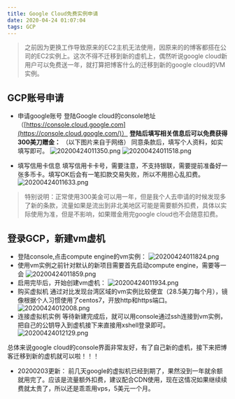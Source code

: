 ```yaml
---
title: Google Cloud免费实例申请
date: 2020-04-24 01:07:04
tags: GCP
---
```


> 之前因为更换工作导致原来的EC2主机无法使用，因原来的的博客都搭在公司的EC2实例上。这次不得不迁移到新的虚机上，偶然听说google cloud新用户可以免费送一年，就打算把博客什么的迁移到新的google cloud的VM实例。

## GCP账号申请
- 申请google账号
登陆Google cloud的console地址（[https://console.cloud.google.com](https://console.cloud.google.com/)）
**登陆后填写相关信息后可以免费获得300美刀赠金：**
（以下图片来自于网络）
同意条款后，填写个人资料，如实填写即可。
![20200424011350.png](https://cdn.jsdelivr.net/gh/michaelzhang02010479/saveimage@master/img/20200424011350.png)
![20200424011518.png](https://cdn.jsdelivr.net/gh/michaelzhang02010479/saveimage@master/img/20200424011518.png)

<!-- more -->

- 填写信用卡信息
填写信用卡卡号，需要注意，不支持银联，需要提前准备好一张多币卡。填写OK后会有一笔扣款交易失败，所以不用担心乱扣费。
![20200424011633.png](https://cdn.jsdelivr.net/gh/michaelzhang02010479/saveimage@master/img/20200424011633.png)

>特别说明：正常使用300美金可以用一年，但是我个人去申请的时候发现多了新的条款，流量如果是流出到非北美地区可能是需要额外扣费，具体以实际使用为准，但是不影响，如果赠金用完google cloud也不会随意扣费。

## 登录GCP，新建vm虚机
- 登陆console,点击compute engine的vm实例：
![20200424011824.png](https://cdn.jsdelivr.net/gh/michaelzhang02010479/saveimage@master/img/20200424011824.png)
- 使用vm实例之前针对默认的新项目需要首先启动compute engine，需要等一会
![20200424011859.png](https://cdn.jsdelivr.net/gh/michaelzhang02010479/saveimage@master/img/20200424011859.png)
- 启用完毕后，开始创建vm虚机：
![20200424011934.png](https://cdn.jsdelivr.net/gh/michaelzhang02010479/saveimage@master/img/20200424011934.png)
- 购买虚拟机
通过对比发现台湾区域的vm实例比较便宜（28.5美刀每个月），镜像根据个人习惯使用了centos7，开放http和https端口。
![20200424012008.png](https://cdn.jsdelivr.net/gh/michaelzhang02010479/saveimage@master/img/20200424012008.png)
- 连接虚拟机实例
等待新建完成后，就可以用console通过ssh连接到vm实例，把自己的公钥导入到虚机接下来直接用xshell登录即可。
![20200424012129.png](https://cdn.jsdelivr.net/gh/michaelzhang02010479/saveimage@master/img/20200424012129.png)

总体来说google cloud的console界面非常友好，有了自己新的虚机，接下来把博客迁移到新的虚机就可以啦！！！

- 20200203更新：
前几天google的虚拟机已经到期了，果然没到一年就余额就用完了。应该是流量额外扣费，建议配合CDN使用，现在这情况如果继续续费就太贵了，所以还是乖乖用vps，5美元一个月。
